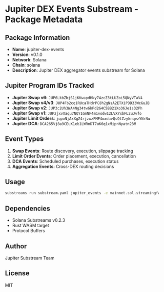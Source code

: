 # Jupiter DEX Events Substream - Package Metadata

## Package Information
- **Name**: jupiter-dex-events
- **Version**: v0.1.0
- **Network**: Solana
- **Chain**: solana
- **Description**: Jupiter DEX aggregator events substream for Solana

## Jupiter Program IDs Tracked
- **Jupiter Swap v6**: `JUP6LkbZbjS1jKKwapdHNy74zcZ3tLUZoi5QNyVTaV4`
- **Jupiter Swap v4/v3**: `JUP4Fb2cqiRUcaTHdrPC8h2gNsA2ETXiPDD33WcGuJB`
- **Jupiter Swap v2**: `JUP3c2Uh3WA4Ng34tw6kPd2G4C5BB21Xo36Je1s32Ph`
- **Jupiter Swap v1**: `JUP2jxvXaqu7NQY1GmNF4m1vodw12LVXYxbFL2uJvfo`
- **Jupiter Limit Orders**: `jupoNjAxXgZ4rjzxzPMP4oxduvQsQtZzyknqvzYNrNu`
- **Jupiter DCA**: `DCA265Vj8a9CEuX1eb1LWRnDT7uK6q1xMipnNyatn23M`

## Event Types
1. **Swap Events**: Route discovery, execution, slippage tracking
2. **Limit Order Events**: Order placement, execution, cancellation
3. **DCA Events**: Scheduled purchases, execution status
4. **Aggregation Events**: Cross-DEX routing decisions

## Usage
```bash
substreams run substream.yaml jupiter_events -e mainnet.sol.streamingfast.io:443 -s 325766951 -t +1
```

## Dependencies
- Solana Substreams v0.2.3
- Rust WASM target
- Protocol Buffers

## Author
Jupiter Substream Team

## License
MIT
